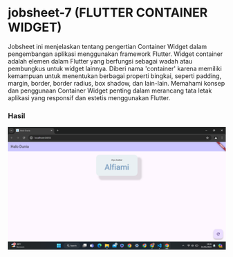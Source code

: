 # jobsheet-7 (FLUTTER CONTAINER WIDGET)
Jobsheet ini menjelaskan tentang pengertian Container Widget dalam pengembangan aplikasi menggunakan framework Flutter. Widget container adalah elemen dalam Flutter yang berfungsi sebagai wadah atau pembungkus untuk widget lainnya. Diberi nama 'container' karena memiliki kemampuan untuk menentukan berbagai properti bingkai, seperti padding, margin, border, border radius, box shadow, dan lain-lain. Memahami konsep dan penggunaan Container Widget penting dalam merancang tata letak aplikasi yang responsif dan estetis menggunakan Flutter.

### Hasil
![](images/image.png)
